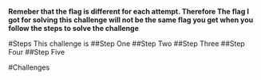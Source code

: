 **Remeber that the flag is different for each attempt. Therefore The flag I got for solving this challenge will not be the same flag you get when you follow the steps to solve the challenge**

#Steps
This challenge is 
##Step One
##Step Two
##Step Three
##Step Four
##Step Five

#Challenges
